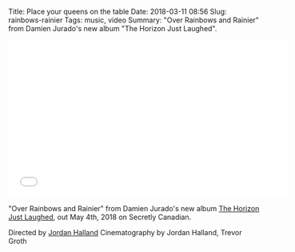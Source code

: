 Title: Place your queens on the table
Date: 2018-03-11 08:56
Slug: rainbows-rainier
Tags: music, video
Summary: "Over Rainbows and Rainier" from Damien Jurado's new album "The Horizon Just Laughed".

<div class="video-container">
  <iframe width="560" height="315" src="//www.youtube.com/embed/8l_WwM7lKeU" frameborder="0" allowfullscreen></iframe>
</div>

"Over Rainbows and Rainier" from Damien Jurado's new album <a href="https://damienjurado.ffm.to/horizon">The Horizon Just Laughed</a>, out May 4th, 2018 on Secretly Canadian.

Directed by <a href="http://Jordanhalland.com">Jordan Halland</a>
Cinematography by Jordan Halland, Trevor Groth

